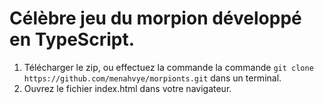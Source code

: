 # Célèbre jeu du morpion développé en TypeScript.

1. Télécharger le zip, ou effectuez la commande la commande ```git clone https://github.com/menahvye/morpionts.git``` dans un terminal.
2. Ouvrez le fichier index.html dans votre navigateur.
